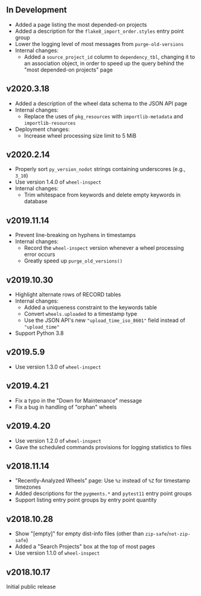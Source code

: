 In Development
--------------
- Added a page listing the most depended-on projects
- Added a description for the `flake8_import_order.styles` entry point group
- Lower the logging level of most messages from `purge-old-versions`
- Internal changes:
    - Added a `source_project_id` column to `dependency_tbl`, changing it to an
      association object, in order to speed up the query behind the "most
      depended-on projects" page

v2020.3.18
----------
- Added a description of the wheel data schema to the JSON API page
- Internal changes:
    - Replace the uses of `pkg_resources` with `importlib-metadata` and
      `importlib-resources`
- Deployment changes:
    - Increase wheel processing size limit to 5 MiB

v2020.2.14
----------
- Properly sort `py_version_nodot` strings containing underscores (e.g.,
  `3_10`)
- Use version 1.4.0 of `wheel-inspect`
- Internal changes:
    - Trim whitespace from keywords and delete empty keywords in database

v2019.11.14
-----------
- Prevent line-breaking on hyphens in timestamps
- Internal changes:
    - Record the `wheel-inspect` version whenever a wheel processing error
      occurs
    - Greatly speed up `purge_old_versions()`

v2019.10.30
-----------
- Highlight alternate rows of RECORD tables
- Internal changes:
    - Added a uniqueness constraint to the keywords table
    - Convert `wheels.uploaded` to a timestamp type
    - Use the JSON API's new `"upload_time_iso_8601"` field instead of
      `"upload_time"`
- Support Python 3.8

v2019.5.9
---------
- Use version 1.3.0 of `wheel-inspect`

v2019.4.21
----------
- Fix a typo in the "Down for Maintenance" message
- Fix a bug in handling of "orphan" wheels

v2019.4.20
----------
- Use version 1.2.0 of `wheel-inspect`
- Gave the scheduled commands provisions for logging statistics to files

v2018.11.14
-----------
- "Recently-Analyzed Wheels" page: Use `%z` instead of `%Z` for timestamp
  timezones
- Added descriptions for the `pygments.*` and `pytest11` entry point groups
- Support listing entry point groups by entry point quantity

v2018.10.28
-----------
- Show "[empty]" for empty dist-info files (other than
  `zip-safe`/`not-zip-safe`)
- Added a "Search Projects" box at the top of most pages
- Use version 1.1.0 of `wheel-inspect`

v2018.10.17
-----------
Initial public release
